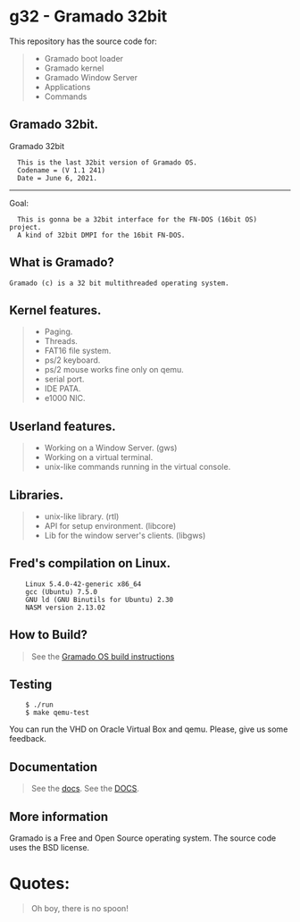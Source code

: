 # g32 - Gramado 32bit

This repository has the source code for:

> * Gramado boot loader
> * Gramado kernel
> * Gramado Window Server
> * Applications
> * Commands

## Gramado 32bit.

  Gramado 32bit

```
  This is the last 32bit version of Gramado OS.
  Codename = (V 1.1 241)
  Date = June 6, 2021.
```

------------------------------------
Goal:

```
  This is gonna be a 32bit interface for the FN-DOS (16bit OS) project.
  A kind of 32bit DMPI for the 16bit FN-DOS.
```


## What is Gramado?

    Gramado (c) is a 32 bit multithreaded operating system.

## Kernel features.

> * Paging.
> * Threads.
> * FAT16 file system.
> * ps/2 keyboard. 
> * ps/2 mouse works fine only on qemu.
> * serial port. 
> * IDE PATA. 
> * e1000 NIC.

## Userland features.

> * Working on a Window Server. (gws)
> * Working on a virtual terminal. 
> * unix-like commands running in the virtual console.

## Libraries.

> * unix-like library. (rtl)
> * API for setup environment. (libcore)
> * Lib for the window server's clients. (libgws)

## Fred's compilation on Linux.
```
    Linux 5.4.0-42-generic x86_64
    gcc (Ubuntu) 7.5.0
    GNU ld (GNU Binutils for Ubuntu) 2.30
    NASM version 2.13.02
```
## How to Build?

> See the [Gramado OS build instructions](https://github.com/frednora/gramado/blob/master/docs/build.md)

## Testing

```
	$ ./run
	$ make qemu-test
```

You can run the VHD on Oracle Virtual Box and qemu.
Please, give us some feedback.

## Documentation

> See the [docs](https://github.com/frednora/gramado/tree/master/docs/).
> See the [DOCS](https://github.com/frednora/gramado/blob/master/base/GRAMADO/DOCS/).

## More information

Gramado is a Free and Open Source operating system.
The source code uses the BSD license.

# Quotes:
> Oh boy, there is no spoon!

